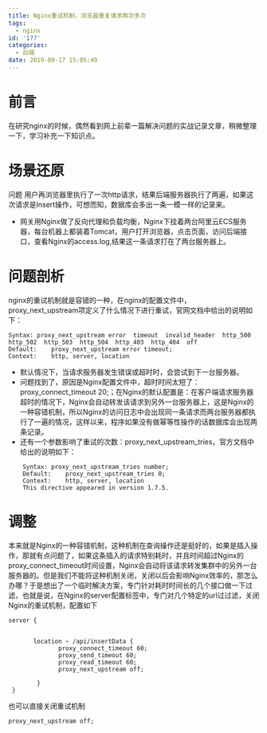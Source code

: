 ```yaml
---
title: Nginx重试机制，浏览器重复请求两次多次
tags:
  - nginx
id: '177'
categories:
  - 后端
date: 2019-09-17 15:05:49
---
```


# 前言

在研究nginx的时候，偶然看到网上前辈一篇解决问题的实战记录文章，稍微整理一下，学习补充一下知识点。

# 场景还原

问题 用户再浏览器里执行了一次http请求，结果后端服务器执行了两遍，如果这次请求是Insert操作，可想而知，数据库会多出一条一模一样的记录来。

*   网关用Nginx做了反向代理和负载均衡，Nginx下挂着两台阿里云ECS服务器，每台机器上都装着Tomcat，用户打开浏览器，点击页面，访问后端接口，查看Nginx的access.log,结果这一条请求打在了两台服务器上。

# 问题剖析

nginx的重试机制就是容错的一种，在nginx的配置文件中，proxy\_next\_upstream项定义了什么情况下进行重试，官网文档中给出的说明如下：

```
Syntax: proxy_next_upstream error  timeout  invalid_header  http_500  http_502  http_503  http_504  http_403  http_404  off 
Default:    proxy_next_upstream error timeout;
Context:    http, server, location
```

*   默认情况下，当请求服务器发生错误或超时时，会尝试到下一台服务器。
*   问题找到了，原因是Nginx配置文件中，超时时间太短了：proxy\_connect\_timeout 20;；在Nginx的默认配置是：在客户端请求服务器超时的情况下，Nginx会自动转发该请求到另外一台服务器上，这是Nginx的一种容错机制，所以Nginx的访问日志中会出现同一条请求而两台服务器都执行了一遍的情况，这样以来，程序如果没有做幂等性操作的话数据库会出现两条记录。
*   还有一个参数影响了重试的次数：proxy\_next\_upstream\_tries，官方文档中给出的说明如下：

```
    Syntax: proxy_next_upstream_tries number;
    Default:    proxy_next_upstream_tries 0;
    Context:    http, server, location
    This directive appeared in version 1.7.5.
```

# 调整

本来就是Nginx的一种容错机制，这种机制在查询操作还是挺好的，如果是插入操作，那就有点问题了，如果这条插入的请求特别耗时，并且时间超过Nginx的proxy\_connect\_timeout时间设置，Nginx会自动将该请求转发集群中的另外一台服务器的。但是我们不能将这种机制关闭，关闭以后会影响Nginx效率的，那怎么办哪？于是想出了一个临时解决方案，专门针对耗时时间长的几个接口做一下过滤，也就是说，在Nginx的server配置标签中，专门对几个特定的url过过滤，关闭Nginx的重试机制，配置如下

```
server {


       location ~ /api/insertData {
              proxy_connect_timeout 60;
              proxy_send_timeout 60;
              proxy_read_timeout 60;
              proxy_next_upstream off;

        }
 }
```

也可以直接关闭重试机制

```
proxy_next_upstream off;
```